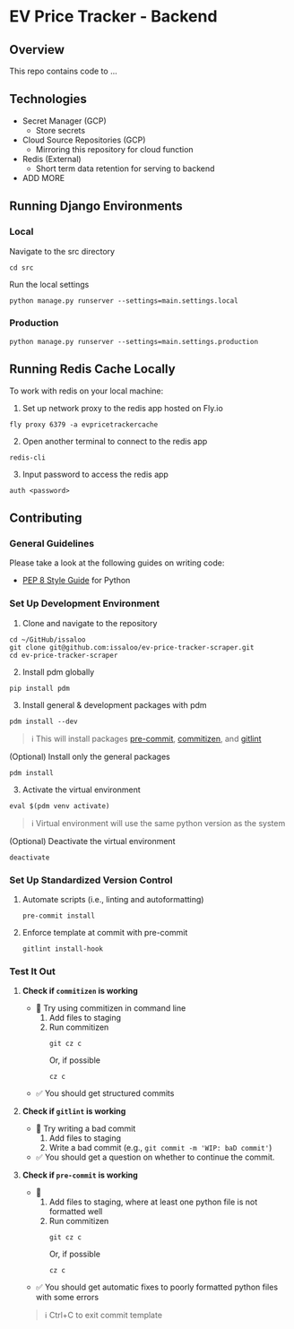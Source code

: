 # EV Price Tracker - Backend

## Overview

This repo contains code to ...

## Technologies

- Secret Manager (GCP)
  - Store secrets
- Cloud Source Repositories (GCP)
  - Mirroring this repository for cloud function
- Redis (External)
  - Short term data retention for serving to backend
- ADD MORE

## Running Django Environments

### Local

Navigate to the src directory

```Shell
cd src
```

Run the local settings

```Shell
python manage.py runserver --settings=main.settings.local
```

### Production

```Shell
python manage.py runserver --settings=main.settings.production
```

## Running Redis Cache Locally

To work with redis on your local machine:

1. Set up network proxy to the redis app hosted on Fly.io

```shell
fly proxy 6379 -a evpricetrackercache
```

2. Open another terminal to connect to the redis app

```shell
redis-cli
```

3. Input password to access the redis app

```shell
auth <password>
```

## Contributing

### General Guidelines

Please take a look at the following guides on writing code:

- [PEP 8 Style Guide](https://www.python.org/dev/peps/pep-0008/) for Python

### Set Up Development Environment

1. Clone and navigate to the repository

```shell
cd ~/GitHub/issaloo
git clone git@github.com:issaloo/ev-price-tracker-scraper.git
cd ev-price-tracker-scraper
```

2. Install pdm globally

```shell
pip install pdm
```

3. Install general & development packages with pdm

```shell
pdm install --dev
```

> :information_source: This will install packages [pre-commit](https://pre-commit.com/), [commitizen](https://commitizen-tools.github.io/commitizen/), and [gitlint](https://jorisroovers.com/gitlint/latest/)

(Optional) Install only the general packages

```shell
pdm install
```

3. Activate the virtual environment

```shell
eval $(pdm venv activate)
```

> :information_source: Virtual environment will use the same python version as the system

(Optional) Deactivate the virtual environment

```shell
deactivate
```

### Set Up Standardized Version Control

1. Automate scripts (i.e., linting and autoformatting)
   ```shell
   pre-commit install
   ```
2. Enforce template at commit with pre-commit
   ```shell
   gitlint install-hook
   ```

### Test It Out

1. **Check if `commitizen` is working**

   - :mag_right: Try using commitizen in command line
     1. Add files to staging
     2. Run commitizen
        ```shell
        git cz c
        ```
        Or, if possible
        ```shell
        cz c
        ```
   - :white_check_mark: You should get structured commits

2. **Check if `gitlint` is working**

   - :mag_right: Try writing a bad commit
     1. Add files to staging
     2. Write a bad commit (e.g., `git commit -m 'WIP: baD commit'`)
   - :white_check_mark: You should get a question on whether to continue the commit.

3. **Check if `pre-commit` is working**

   - :mag_right:
     1. Add files to staging, where at least one python file is not formatted well
     2. Run commitizen
        ```shell
        git cz c
        ```
        Or, if possible
        ```shell
        cz c
        ```
   - :white_check_mark: You should get automatic fixes to poorly formatted python files with some errors

   > :information_source: Ctrl+C to exit commit template

